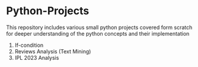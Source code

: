 # Python-Projects

This repository includes various small python projects covered form scratch for deeper understanding of the python concepts and their implementation

1. If-condition
2. Reviews Analysis (Text Mining)
3. IPL 2023 Analysis
